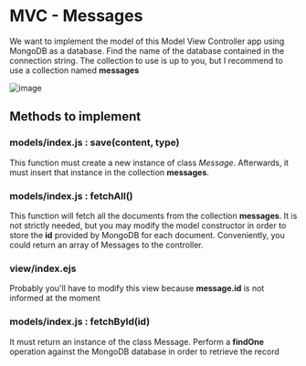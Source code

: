# MVC - Messages

We want to implement the model of this Model View Controller app using MongoDB as a database. Find the name of the database contained in the connection string. The collection to use is up to you, but I recommend to use a collection named **messages**

![image](https://oscarm.tinytake.com/tt/NDM4NjkwNl8xMzg1MTcyMQ)

## Methods to implement

### models/index.js : save(content, type)

This function must create a new instance of class _Message_. Afterwards, it must insert that instance in the collection **messages**. 

### models/index.js : fetchAll()

This function will fetch all the documents from the collection **messages**. It is not strictly needed, but you may modify the model constructor in order to store the __id__ provided by MongoDB for each document. Conveniently, you could return an array of Messages to the controller.

### view/index.ejs

Probably you'll have to modify this view because __message.id__ is not informed at the moment

### models/index.js : fetchById(id)

It must return an instance of the class Message. Perform a __findOne__ operation against the MongoDB database in order to retrieve the record

